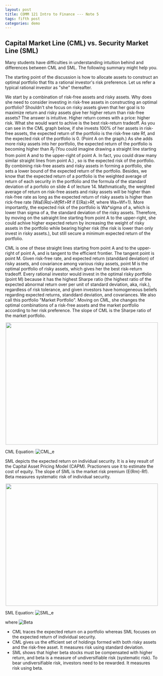 ```yaml
---
layout: post
title: COMM 121 Intro to Finance --- Note 5
tags: fifth post
categories: demo
---
```


## Capital Market Line (CML) vs. Security Market Line (SML)

Many students have difficulties in understanding intuition behind and differences between CML and SML. The following summary might help you.

The starting point of the discussion is how to allocate assets to construct an optimal portfolio that fits a rational investor's risk preference. Let us refer a 
typical rational investor as "she" thereafter. 

We start by a combination of risk-free assets and risky assets. Why does she need to consider investing in risk-free assets in constructing an optimal portfolio? Shouldn't she focus on risky assets given that her goal is to maximize return and risky assets give her higher return than risk-free assets? The answer is intuitive. 
Higher return comes with a price: higher risk. What she would want to achive is the best risk-return tradeoff. As you can see in the CML graph below, if she invests 100% of her assets in risk-free assets, the expected return of the portfolio is the risk-free rate Rf, and the expected risk of the portfolio is 0. (Point A on the graph.) As she adds more risky assets into her portfolio, the expected return of the portfolio is becoming higher than $R_f$ (You could imagine drawing a straight line starting from point A and to the upper-right of point A. In fact, you could draw many similar straight lines from point A.) , so is the expected risk of the portfolio. By combining risk-free assets and risky assets in forming a portfolio, she sets a lower bound of the expected return of the portfolio. Besides, we know that the expected return of a portfolio is the weighted average of return of each security in the portfolio and the formula of the standard deviation of a porfolio on slide 4 of lecture 14. Mathmatically, the weighted average of return on risk-free assets and risky assets will be higher than risk-free rate as long as the expected return of risky assets is higher than rick-free rate (Wa*E(Ra)+Wf*Rf>Rf if E(Ra)>Rf, where Wa+Wf=1). More importantly, the expected risk of the portfolio is Wa*sigma of a, which is lower than sigma of a, the standard deviation of the risky assets. Therefore, by moving on the satraight line starting from point A to the upper-right, she could achive higher expected return by increasing the weight of risky assets in the portfolio while bearing higher risk (the risk is lower than only invest in risky assets.), but still secure a minimum expected return of the portfolio. 

CML is one of these straight lines starting from point A and to the upper-right of point A, and is tangent to the efficient frontier. The tangent point is point M. Given risk-free rate, and expected return (standdard deviation) of risky assets, and covariance among various risky assets, point M is the optimal portfolio of risky assets, which gives her the best risk-return tradeoff. Every rational investor would invest in the optimal risky portfolio (point M) because it has the highest Sharpe ratio (the highest ratio of the expected abnormal return over per unit of standard deviation, aka, risk.), regardless of risk tolerance, and given investors have homogeneous beliefs regarding expected returns, standdard deviation, and covariances. We also call this portfolio "Market Portfolio". Moving on CML, she changes the  optimal combinations of a risk-free assets and the market portfolio according to her risk preference. The slope of CML is the Sharpe ratio of the market portfolio.


<p align="center">
  
<img src="https://user-images.githubusercontent.com/87836520/204053656-ac098a80-6455-471a-9da9-e08050e87ff6.PNG" width="500" height="400">

</p>

<p align="center">
  
CML Equation: ![CML_e](https://user-images.githubusercontent.com/87836520/204032889-0a0149e5-4337-4d1c-8901-f72852c67a7c.PNG)

</p>

SML depicts the expected return on individual security. It is a key result of the Capital Asset Pricing Model (CAPM). Practioners use it to estimate the cost of equity. The slope of SML is the market risk premium (E(Rm)-Rf). Beta measures systematic risk of individual security. 

<p align="center">
   <img src="https://user-images.githubusercontent.com/87836520/204027432-fa378c0f-09d6-4767-a581-639b75a2245d.PNG" width="500" height="400">
</p>


SML Equation: ![SML_e](https://user-images.githubusercontent.com/87836520/204032903-abc89c52-7823-4831-b2a4-24a3b8afe39a.PNG)



where ![Beta](https://user-images.githubusercontent.com/87836520/204032939-da871ece-bfe3-4d4c-bcc5-ad44eb4ad5ad.PNG)

- CML traces the expected return on a portfolio whereas SML focuses on the expected return of individual security. 
- CML gives us the efficient set of holdings formed with both risky assets and the risk-free asset. It measures risk using standard deviation. 
- SML shows that higher beta stocks must be compensated with higher return, and beta is a measure of undiversifiable risk (systematic risk). To bear undiversifiable risk, investors need to be rewarded. It measures risk using beta.


